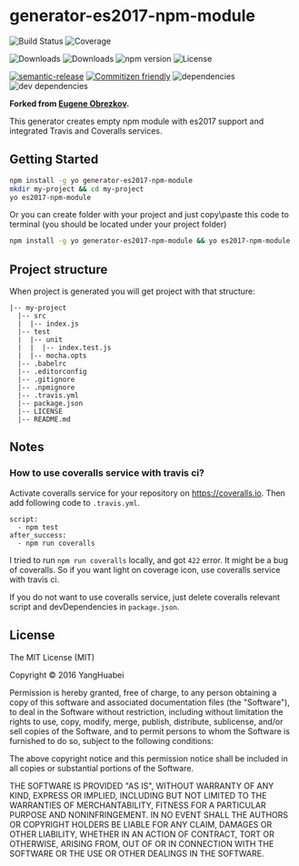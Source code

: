 # generator-es2017-npm-module

![Build Status](https://img.shields.io/travis/yanghuabei/generator-es2017-npm-module.svg)
![Coverage](https://img.shields.io/coveralls/yanghuabei/generator-es2017-npm-module.svg)

![Downloads](https://img.shields.io/npm/dm/generator-es2017-npm-module.svg)
![Downloads](https://img.shields.io/npm/dt/generator-es2017-npm-module.svg)
![npm version](https://img.shields.io/npm/v/generator-es2017-npm-module.svg)
![License](https://img.shields.io/npm/l/generator-es2017-npm-module.svg)

[![semantic-release](https://img.shields.io/badge/%20%20%F0%9F%93%A6%F0%9F%9A%80-semantic--release-e10079.svg)](https://github.com/semantic-release/semantic-release)
[![Commitizen friendly](https://img.shields.io/badge/commitizen-friendly-brightgreen.svg)](http://commitizen.github.io/cz-cli/)
![dependencies](https://img.shields.io/david/yanghuabei/generator-es2017-npm-module.svg)
![dev dependencies](https://img.shields.io/david/dev/yanghuabei/generator-es2017-npm-module.svg)

**Forked from [Eugene Obrezkov](https://github.com/ghaiklor/generator-es6-npm-module).**

This generator creates empty npm module with es2017 support and integrated Travis and Coveralls services.

## Getting Started

```bash
npm install -g yo generator-es2017-npm-module
mkdir my-project && cd my-project
yo es2017-npm-module
```

Or you can create folder with your project and just copy\paste this code to terminal (you should be located under your project folder)

```bash
npm install -g yo generator-es2017-npm-module && yo es2017-npm-module
```

## Project structure

When project is generated you will get project with that structure:

```
|-- my-project
  |-- src
  |  |-- index.js
  |-- test
  |  |-- unit
  |  |  |-- index.test.js
  |  |-- mocha.opts
  |-- .babelrc
  |-- .editorconfig
  |-- .gitignore
  |-- .npmignore
  |-- .travis.yml
  |-- package.json
  |-- LICENSE
  |-- README.md
```

## Notes

### How to use coveralls service with travis ci?

Activate coveralls service for your repository on https://coveralls.io. Then add following code to `.travis.yml`.

```
script:
  - npm test
after_success:
  - npm run coveralls
```

I tried to run `npm run coveralls` locally, and got `422` error. It might be a bug of coveralls. So if you want light on coverage icon, use coveralls service with travis ci.

If you do not want to use coveralls service, just delete coveralls relevant script and devDependencies in `package.json`.

## License

The MIT License (MIT)

Copyright © 2016 YangHuabei

Permission is hereby granted, free of charge, to any person obtaining a copy
of this software and associated documentation files (the "Software"), to deal
in the Software without restriction, including without limitation the rights
to use, copy, modify, merge, publish, distribute, sublicense, and/or sell
copies of the Software, and to permit persons to whom the Software is
furnished to do so, subject to the following conditions:

The above copyright notice and this permission notice shall be included in all
copies or substantial portions of the Software.

THE SOFTWARE IS PROVIDED "AS IS", WITHOUT WARRANTY OF ANY KIND, EXPRESS OR
IMPLIED, INCLUDING BUT NOT LIMITED TO THE WARRANTIES OF MERCHANTABILITY,
FITNESS FOR A PARTICULAR PURPOSE AND NONINFRINGEMENT. IN NO EVENT SHALL THE
AUTHORS OR COPYRIGHT HOLDERS BE LIABLE FOR ANY CLAIM, DAMAGES OR OTHER
LIABILITY, WHETHER IN AN ACTION OF CONTRACT, TORT OR OTHERWISE, ARISING FROM,
OUT OF OR IN CONNECTION WITH THE SOFTWARE OR THE USE OR OTHER DEALINGS IN THE
SOFTWARE.
